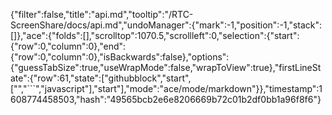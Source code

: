 {"filter":false,"title":"api.md","tooltip":"/RTC-ScreenShare/docs/api.md","undoManager":{"mark":-1,"position":-1,"stack":[]},"ace":{"folds":[],"scrolltop":1070.5,"scrollleft":0,"selection":{"start":{"row":0,"column":0},"end":{"row":0,"column":0},"isBackwards":false},"options":{"guessTabSize":true,"useWrapMode":false,"wrapToView":true},"firstLineState":{"row":61,"state":["githubblock","start",["","```","javascript"],"start"],"mode":"ace/mode/markdown"}},"timestamp":1608774458503,"hash":"49565bcb2e6e8206669b72c01b2df0bb1a96f8f6"}